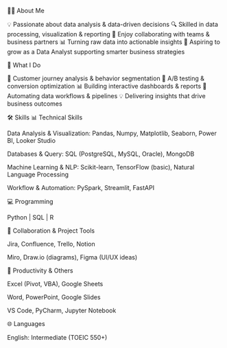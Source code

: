 👩‍💻 About Me

💡 Passionate about data analysis & data-driven decisions
🔍 Skilled in data processing, visualization & reporting
🤝 Enjoy collaborating with teams & business partners
📊 Turning raw data into actionable insights
🚀 Aspiring to grow as a Data Analyst supporting smarter business strategies

💼 What I Do

🧭 Customer journey analysis & behavior segmentation
🧪 A/B testing & conversion optimization
📊 Building interactive dashboards & reports
🔄 Automating data workflows & pipelines
💡 Delivering insights that drive business outcomes

🛠️ Skills
📊 Technical Skills

Data Analysis & Visualization: Pandas, Numpy, Matplotlib, Seaborn, Power BI, Looker Studio

Databases & Query: SQL (PostgreSQL, MySQL, Oracle), MongoDB

Machine Learning & NLP: Scikit-learn, TensorFlow (basic), Natural Language Processing

Workflow & Automation: PySpark, Streamlit, FastAPI

💻 Programming

Python | SQL | R

🤝 Collaboration & Project Tools

Jira, Confluence, Trello, Notion

Miro, Draw.io (diagrams), Figma (UI/UX ideas)

📝 Productivity & Others

Excel (Pivot, VBA), Google Sheets

Word, PowerPoint, Google Slides

VS Code, PyCharm, Jupyter Notebook

🌐 Languages

English: Intermediate (TOEIC 550+)
